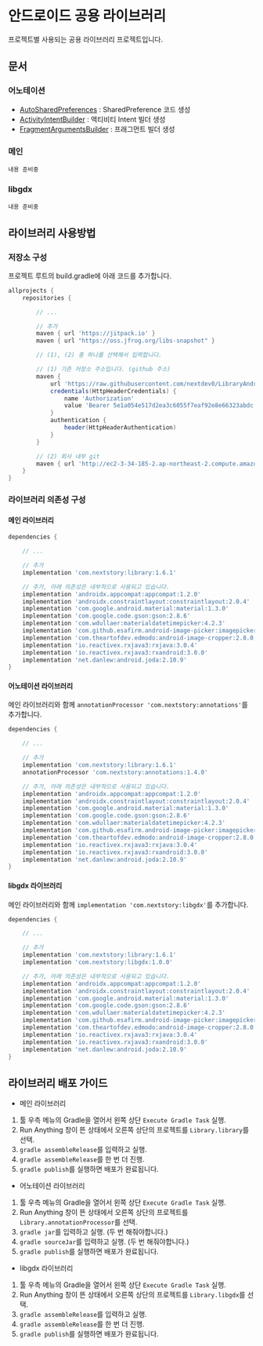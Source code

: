 # 안드로이드 공용 라이브러리

프로젝트별 사용되는 공용 라이브러리 프로젝트입니다.

## 문서

### 어노테이션

- [AutoSharedPreferences](./docs/annotations/AutoSharedPreferences.md) : SharedPreference 코드 생성
- [ActivityIntentBuilder](./docs/annotations/ActivityIntentBuilder.md) : 액티비티 Intent 빌더 생성
- [FragmentArgumentsBuilder](./docs/annotations/FragmentArgumentsBuilder.md) : 프래그먼트 빌더 생성

### 메인

```text
내용 준비중
```

### libgdx

```text
내용 준비중
```

## 라이브러리 사용방법

### 저장소 구성

프로젝트 루트의 build.gradle에 아래 코드를 추가합니다.

```gradle
allprojects {
    repositories {

        // ...

        // 추가
        maven { url 'https://jitpack.io' }
        maven { url "https://oss.jfrog.org/libs-snapshot" }

        // (1), (2) 중 하나를 선택해서 입력합니다.

        // (1) 기존 저장소 주소입니다. (github 주소)
        maven {
            url 'https://raw.githubusercontent.com/nextdev0/LibraryAndroid/main/repository'
            credentials(HttpHeaderCredentials) {
                name 'Authorization'
                value 'Bearer 5e1a054e517d2ea3c6055f7eaf92e8e66323abdc'
            }
            authentication {
                header(HttpHeaderAuthentication)
            }
        }

        // (2) 회사 내부 git
        maven { url 'http://ec2-3-34-185-2.ap-northeast-2.compute.amazonaws.com:8889/troy/LibraryAndroid/-/raw/main/repository' }        
    }
}
```

### 라이브러리 의존성 구성

#### 메인 라이브러리

```gradle
dependencies {

    // ...

    // 추가
    implementation 'com.nextstory:library:1.6.1'

    // 추가, 아래 의존성은 내부적으로 사용되고 있습니다.
    implementation 'androidx.appcompat:appcompat:1.2.0'
    implementation 'androidx.constraintlayout:constraintlayout:2.0.4'
    implementation 'com.google.android.material:material:1.3.0'
    implementation 'com.google.code.gson:gson:2.8.6'
    implementation 'com.wdullaer:materialdatetimepicker:4.2.3'
    implementation 'com.github.esafirm.android-image-picker:imagepicker:2.4.5'
    implementation 'com.theartofdev.edmodo:android-image-cropper:2.8.0'
    implementation 'io.reactivex.rxjava3:rxjava:3.0.4'
    implementation 'io.reactivex.rxjava3:rxandroid:3.0.0'
    implementation 'net.danlew:android.joda:2.10.9'
}
```

#### 어노테이션 라이브러리

메인 라이브러리와 함께 `annotationProcessor 'com.nextstory:annotations'`를 추가합니다.

```gradle
dependencies {

    // ...

    // 추가
    implementation 'com.nextstory:library:1.6.1'
    annotationProcessor 'com.nextstory:annotations:1.4.0'

    // 추가, 아래 의존성은 내부적으로 사용되고 있습니다.
    implementation 'androidx.appcompat:appcompat:1.2.0'
    implementation 'androidx.constraintlayout:constraintlayout:2.0.4'
    implementation 'com.google.android.material:material:1.3.0'
    implementation 'com.google.code.gson:gson:2.8.6'
    implementation 'com.wdullaer:materialdatetimepicker:4.2.3'
    implementation 'com.github.esafirm.android-image-picker:imagepicker:2.4.5'
    implementation 'com.theartofdev.edmodo:android-image-cropper:2.8.0'
    implementation 'io.reactivex.rxjava3:rxjava:3.0.4'
    implementation 'io.reactivex.rxjava3:rxandroid:3.0.0'
    implementation 'net.danlew:android.joda:2.10.9'
}
```

#### libgdx 라이브러리

메인 라이브러리와 함께 `implementation 'com.nextstory:libgdx'`를 추가합니다.

```gradle
dependencies {

    // ...

    // 추가
    implementation 'com.nextstory:library:1.6.1'
    implementation 'com.nextstory:libgdx:1.0.0'

    // 추가, 아래 의존성은 내부적으로 사용되고 있습니다.
    implementation 'androidx.appcompat:appcompat:1.2.0'
    implementation 'androidx.constraintlayout:constraintlayout:2.0.4'
    implementation 'com.google.android.material:material:1.3.0'
    implementation 'com.google.code.gson:gson:2.8.6'
    implementation 'com.wdullaer:materialdatetimepicker:4.2.3'
    implementation 'com.github.esafirm.android-image-picker:imagepicker:2.4.5'
    implementation 'com.theartofdev.edmodo:android-image-cropper:2.8.0'
    implementation 'io.reactivex.rxjava3:rxjava:3.0.4'
    implementation 'io.reactivex.rxjava3:rxandroid:3.0.0'
    implementation 'net.danlew:android.joda:2.10.9'
}
```

## 라이브러리 배포 가이드

- 메인 라이브러리

1. 툴 우측 메뉴의 Gradle을 열어서 왼쪽 상단 `Execute Gradle Task` 실행.
2. Run Anything 창이 뜬 상태에서 오른쪽 상단의 프로젝트를 `Library.library`를 선택.
3. `gradle assembleRelease`를 입력하고 실행.
4. `gradle assembleRelease`를 한 번 더 진행.
5. `gradle publish`를 실행하면 배포가 완료됩니다.

- 어노테이션 라이브러리

1. 툴 우측 메뉴의 Gradle을 열어서 왼쪽 상단 `Execute Gradle Task` 실행.
2. Run Anything 창이 뜬 상태에서 오른쪽 상단의 프로젝트를 `Library.annotationProcessor`를 선택.
3. `gradle jar`를 입력하고 실행. (두 번 해줘야합니다.)
4. `gradle sourceJar`를 입력하고 실행. (두 번 해줘야합니다.)
5. `gradle publish`를 실행하면 배포가 완료됩니다.

- libgdx 라이브러리

1. 툴 우측 메뉴의 Gradle을 열어서 왼쪽 상단 `Execute Gradle Task` 실행.
2. Run Anything 창이 뜬 상태에서 오른쪽 상단의 프로젝트를 `Library.libgdx`를 선택.
3. `gradle assembleRelease`를 입력하고 실행.
4. `gradle assembleRelease`를 한 번 더 진행.
5. `gradle publish`를 실행하면 배포가 완료됩니다.
